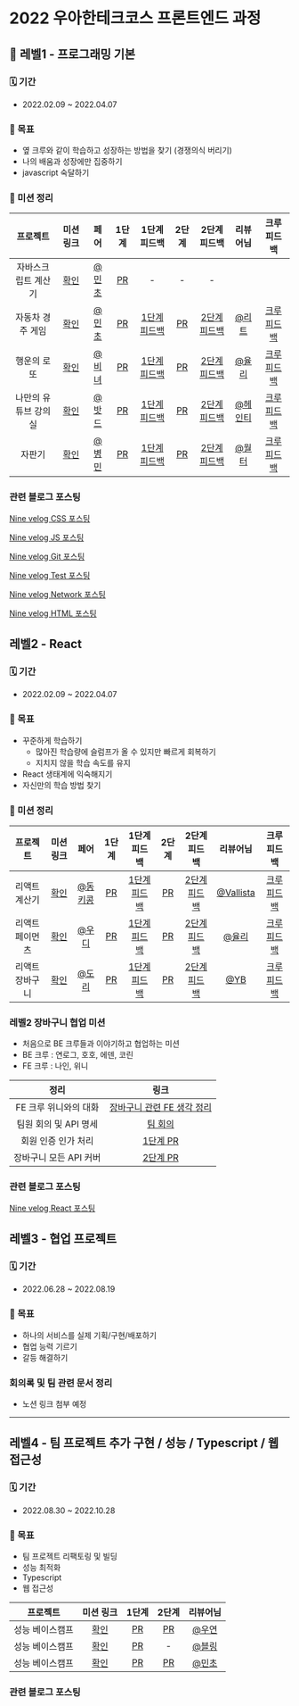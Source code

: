 # 2022 우아한테크코스 프론트엔드 과정

## 👣 레벨1 - 프로그래밍 기본

### 🗓️ 기간
- 2022.02.09 ~ 2022.04.07


### 🎯 목표
- 옆 크루와 같이 학습하고 성장하는 방법을 찾기 (경쟁의식 버리기)
- 나의 배움과 성장에만 집중하기
- javascript 숙달하기

### 📝 미션 정리

|프로젝트|미션 링크|페어|1단계|1단계 피드백|2단계|2단계 피드백|리뷰어님|크루 피드백
|:--:|:--:|:--:|:--:|:--:|:--:|:--:|:--:|:--:|
|자바스크립트 계산기|[확인](https://github.com/woowacourse/javascript-calculator)|[@민초](https://github.com/jswith)|[PR](https://github.com/woowacourse/javascript-calculator/pull/40)|-|-|-|
|자동차 경주 게임|[확인](https://github.com/woowacourse/javascript-racingcar)|[@민초](https://github.com/jswith)|[PR](https://github.com/woowacourse/javascript-racingcar/pull/60)|[1단계 피드백](https://velog.io/@jhy979/%EC%9A%B0%ED%85%8C%EC%BD%94-%EB%AF%B8%EC%85%981-1%EB%8B%A8%EA%B3%84-%EC%9E%90%EB%8F%99%EC%B0%A8-%EA%B2%8C%EC%9E%84-%EB%A6%AC%EB%B7%B0-%ED%94%BC%EB%93%9C%EB%B0%B1)|[PR](https://github.com/woowacourse/javascript-racingcar/pull/136)| [2단계 피드백](https://velog.io/@jhy979/%EB%AF%B8%EC%85%981-2%EB%8B%A8%EA%B3%84-%EC%9E%90%EB%8F%99%EC%B0%A8-%EA%B2%8C%EC%9E%84-%ED%94%BC%EB%93%9C%EB%B0%B1) | [@리트](https://github.com/lsw1164) | [크루 피드백](https://velog.io/@jhy979/%EB%AF%B8%EC%85%981-1%EB%8B%A8%EA%B3%84-%EC%9E%90%EB%8F%99%EC%B0%A8-%EA%B2%8C%EC%9E%84-%EC%9D%B8%EC%83%81-%EA%B9%8A%EC%97%88%EB%8D%98-%ED%94%BC%EB%93%9C%EB%B0%B1)
|행운의 로또| [확인](https://github.com/woowacourse/javascript-lotto) | [@비녀](https://github.com/KangYunHo1221) | [PR](https://github.com/woowacourse/javascript-lotto/pull/95) | [1단계 피드백](https://velog.io/@jhy979/%EB%A0%88%EB%B2%A81-%EB%AF%B8%EC%85%982-%EB%A1%9C%EB%98%90-1%EB%8B%A8%EA%B3%84-%ED%94%BC%EB%93%9C%EB%B0%B1) | [PR](https://github.com/woowacourse/javascript-lotto/pull/124) | [2단계 피드백](https://velog.io/@jhy979/%EB%A0%88%EB%B2%A81-%EB%AF%B8%EC%85%982-2%EB%8B%A8%EA%B3%84-%EB%A1%9C%EB%98%90) | [@율리](https://github.com/glassyi) | [크루 피드백](https://velog.io/@jhy979/%EB%A0%88%EB%B2%A81-%EB%AF%B8%EC%85%982-%EB%A1%9C%EB%98%90-%EC%9D%B8%EC%83%81-%EA%B9%8A%EC%9D%80-%ED%94%BC%EB%93%9C%EB%B0%B1)
|나만의 유튜브 강의실| [확인](https://github.com/woowacourse/javascript-youtube-classroom) | [@밧드](https://github.com/kamwoo) | [PR](https://github.com/woowacourse/javascript-youtube-classroom/pull/91) | [1단계 피드백](https://velog.io/@jhy979/%EB%AF%B8%EC%85%981-%EB%A0%88%EB%B2%A82-1%EB%8B%A8%EA%B3%84-%EB%82%98%EB%A7%8C%EC%9D%98-%EC%9C%A0%ED%8A%9C%EB%B8%8C-%EA%B0%95%EC%9D%98%EC%8B%A4-%ED%94%BC%EB%93%9C%EB%B0%B1) | [PR](https://github.com/woowacourse/javascript-youtube-classroom/pull/132) | [2단계 피드백](https://velog.io/@jhy979/%EB%A0%88%EB%B2%A81-%EB%AF%B8%EC%85%983-2%EB%8B%A8%EA%B3%84-%EB%82%98%EB%A7%8C%EC%9D%98-%EC%9C%A0%ED%8A%9C%EB%B8%8C-%EA%B0%95%EC%9D%98%EC%8B%A4-%ED%94%BC%EB%93%9C%EB%B0%B1) | [@헤인티](https://github.com/HyeonaKwon) | [크루 피드백](https://velog.io/@jhy979/%EB%A0%88%EB%B2%A81-%EB%AF%B8%EC%85%983-%EB%82%98%EB%A7%8C%EC%9D%98-%EC%9C%A0%ED%8A%9C%EB%B8%8C-%EA%B0%95%EC%9D%98%EC%8B%A4-%EA%B8%B0%EC%96%B5%EC%97%90-%EB%82%A8%EB%8A%94-%ED%94%BC%EB%93%9C%EB%B0%B1)
|자판기| [확인](https://github.com/woowacourse/javascript-vendingmachine) | [@병민](https://github.com/airman5573) | [PR](https://github.com/woowacourse/javascript-vendingmachine/pull/38) | [1단계 피드백](https://velog.io/@jhy979/%EB%A0%88%EB%B2%A81-%EB%AF%B8%EC%85%984-1%EB%8B%A8%EA%B3%84-%EC%9E%90%ED%8C%90%EA%B8%B0-%EB%AF%B8%EC%85%98-%ED%94%BC%EB%93%9C%EB%B0%B1) | [PR](https://github.com/woowacourse/javascript-vendingmachine/pull/57) | [2단계 피드백](https://velog.io/@jhy979/%EB%A0%88%EB%B2%A81-%EB%AF%B8%EC%85%984-2%EB%8B%A8%EA%B3%84-%EC%9E%90%ED%8C%90%EA%B8%B0-%EB%AF%B8%EC%85%98-%ED%94%BC%EB%93%9C%EB%B0%B1) | [@월터](https://github.com/inwalter99) | [크루 피드백](https://velog.io/@jhy979/%EB%A0%88%EB%B2%A81-%EB%AF%B8%EC%85%984-%EC%9E%90%ED%8C%90%EA%B8%B0-%EA%B8%B0%EC%96%B5%EC%97%90-%EB%82%A8%EB%8A%94-%ED%94%BC%EB%93%9C%EB%B0%B1)

### 관련 블로그 포스팅

[Nine velog CSS 포스팅](https://velog.io/@jhy979/series/css)

[Nine velog JS 포스팅](https://velog.io/@jhy979/series/Javascript)

[Nine velog Git 포스팅](https://velog.io/@jhy979/series/Git)

[Nine velog Test 포스팅](https://velog.io/@jhy979/series/Test)

[Nine velog Network 포스팅](https://velog.io/@jhy979/series/Network)

[Nine velog HTML 포스팅](https://velog.io/@jhy979/series/HTML)

## 레벨2 - React

### 🗓️ 기간
- 2022.02.09 ~ 2022.04.07


### 🎯 목표
- 꾸준하게 학습하기
   - 많아진 학습량에 슬럼프가 올 수 있지만 빠르게 회복하기 
   - 지치지 않을 학습 속도를 유지
- React 생태계에 익숙해지기
- 자신만의 학습 방법 찾기

### 📝 미션 정리

|프로젝트|미션 링크|페어|1단계|1단계 피드백|2단계|2단계 피드백|리뷰어님|크루 피드백
|:--:|:--:|:--:|:--:|:--:|:--:|:--:|:--:|:--:|
|리액트 계산기| [확인](https://github.com/woowacourse/react-calculator) | [@동키콩](https://github.com/JUDONGHYEOK) | [PR](https://github.com/woowacourse/react-calculator/pull/35) | [1단계 피드백](https://velog.io/@jhy979/%EB%A0%88%EB%B2%A82-%EB%AF%B8%EC%85%981-1%EB%8B%A8%EA%B3%84-%EA%B3%84%EC%82%B0%EA%B8%B0-%ED%94%BC%EB%93%9C%EB%B0%B1) | [PR](https://github.com/woowacourse/react-calculator/pull/45) | [2단계 피드백](https://velog.io/@jhy979/%EB%A0%88%EB%B2%A82-%EB%AF%B8%EC%85%981-2%EB%8B%A8%EA%B3%84-%EA%B3%84%EC%82%B0%EA%B8%B0-%ED%94%BC%EB%93%9C%EB%B0%B1) | [@Vallista](https://github.com/Vallista) | [크루 피드백](https://velog.io/@jhy979/%EB%A0%88%EB%B2%A82-%EB%AF%B8%EC%85%981-%EA%B3%84%EC%82%B0%EA%B8%B0-%EA%B8%B0%EC%96%B5%EC%97%90-%EB%82%A8%EB%8A%94-%ED%94%BC%EB%93%9C%EB%B0%B1)
|리액트 페이먼츠| [확인](https://github.com/jhy979/react-payments) | [@우디](https://github.com/greenblues1190) | [PR](https://github.com/woowacourse/react-payments/pull/96) | [1단계 피드백](https://velog.io/@jhy979/%EB%A0%88%EB%B2%A82-%EB%AF%B8%EC%85%982-1%EB%8B%A8%EA%B3%84-%ED%8E%98%EC%9D%B4%EB%A8%BC%EC%B8%A0-%ED%94%BC%EB%93%9C%EB%B0%B1) | [PR](https://github.com/woowacourse/react-payments/pull/114) | [2단계 피드백](https://velog.io/@jhy979/%EB%A0%88%EB%B2%A82-%EB%AF%B8%EC%85%982-2%EB%8B%A8%EA%B3%84-%ED%8E%98%EC%9D%B4%EB%A8%BC%EC%B8%A0-%ED%94%BC%EB%93%9C%EB%B0%B1) | [@율리](https://github.com/glassyi) | [크루 피드백](https://velog.io/@jhy979/%EB%A0%88%EB%B2%A82-%EB%AF%B8%EC%85%982-%ED%8E%98%EC%9D%B4%EB%A8%BC%EC%B8%A0-%EA%B8%B0%EC%96%B5%EC%97%90-%EB%82%A8%EB%8A%94-%ED%94%BC%EB%93%9C%EB%B0%B1)
|리액트 장바구니| [확인](https://github.com/woowacourse/react-shopping-cart) | [@도리](https://github.com/prefer2) | [PR](https://github.com/woowacourse/react-shopping-cart/pull/69) | [1단계 피드백](https://velog.io/@jhy979/%EB%A0%88%EB%B2%A82-%EB%AF%B8%EC%85%983-1%EB%8B%A8%EA%B3%84-%EC%9E%A5%EB%B0%94%EA%B5%AC%EB%8B%88-%ED%94%BC%EB%93%9C%EB%B0%B1) | [PR](https://github.com/woowacourse/react-shopping-cart/pull/117) | [2단계 피드백](https://velog.io/@jhy979/%EB%A0%88%EB%B2%A82-%EB%AF%B8%EC%85%983-2%EB%8B%A8%EA%B3%84-%EC%9E%A5%EB%B0%94%EA%B5%AC%EB%8B%88-%ED%94%BC%EB%93%9C%EB%B0%B1) | [@YB](https://github.com/youngbeomrhee) | [크루 피드백](https://velog.io/@jhy979/%EB%A0%88%EB%B2%A82-%EB%AF%B8%EC%85%983-%EC%9E%A5%EB%B0%94%EA%B5%AC%EB%8B%88-%EA%B8%B0%EC%96%B5%EC%97%90-%EB%82%A8%EB%8A%94%ED%94%BC%EB%93%9C%EB%B0%B1)

<!--
|미션| [확인] | [@페어] | [PR] | [1단계 피드백] | [PR] | [2단계 피드백] | [@리뷰어] | [크루 피드백]
-->

### 레벨2 장바구니 협업 미션
- 처음으로 BE 크루들과 이야기하고 협업하는 미션
- BE 크루 : 연로그, 호호, 에덴, 코린
- FE 크루 : 나인, 위니


|정리|링크|
|:--:|:--:|
|FE 크루 위니와의 대화|[장바구니 관련 FE 생각 정리](https://playful-sweatshirt-1df.notion.site/FE-X-4dba180e32804106b5fb2b1f2cab501f)|
|팀원 회의 및 API 명세|[팀 회의](https://www.notion.so/d77ad15fe0c04f01a940a01dc73acc9c)|
|회원 인증 인가 처리|[1단계 PR](https://github.com/woowacourse/react-shopping-cart-prod/pull/7)|
|장바구니 모든 API 커버|[2단계 PR](https://github.com/woowacourse/react-shopping-cart-prod/pull/54)|
### 관련 블로그 포스팅

[Nine velog React 포스팅](https://velog.io/@jhy979/series/React)


## 레벨3 - 협업 프로젝트

### 🗓️ 기간
- 2022.06.28 ~ 2022.08.19

### 🎯 목표
- 하나의 서비스를 실제 기획/구현/배포하기
- 협업 능력 기르기
- 갈등 해결하기

### 회의록 및 팀 관련 문서 정리
- 노션 링크 첨부 예정

---
## 레벨4 - 팀 프로젝트 추가 구현 / 성능 / Typescript / 웹 접근성

### 🗓️ 기간
- 2022.08.30 ~ 2022.10.28

### 🎯 목표
- 팀 프로젝트 리팩토링 및 빌딩
- 성능 최적화
- Typescript
- 웹 접근성


|프로젝트|미션 링크|1단계|2단계|리뷰어님|
|:--:|:--:|:--:|:--:|:--:|
|성능 베이스캠프| [확인](https://github.com/woowacourse/perf-basecamp) | [PR](https://github.com/woowacourse/perf-basecamp/pull/49) | [PR]() | [@우연](https://github.com/ronci)|
|성능 베이스캠프| [확인](https://github.com/woowacourse/ts-module) | [PR](https://github.com/woowacourse/ts-module/pull/30) | - | [@블링]([https://github.com/ronci](https://github.com/uk960214))|
|성능 베이스캠프| [확인](https://github.com/woowacourse/a11y-airline) | [PR](https://github.com/woowacourse/a11y-airline/pull/51) | [PR](https://github.com/woowacourse/a11y-airline/pull/84) | [@민초](https://github.com/jswith)|
### 관련 블로그 포스팅

